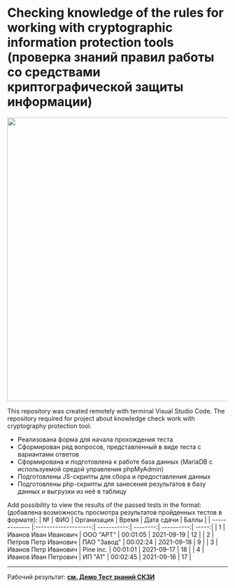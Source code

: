 # Checking knowledge of the rules for working with cryptographic information protection tools (проверка знаний правил работы со средствами криптографической защиты информации)

<p align="center">
<img src="https://skzi.000webhostapp.com/img/educationBg.jpg" width="650">
</p>


This repository was created remotely with terminal Visual Studio Code. The repository required for project about knowledge check work with cryptography protection tool.

* Реализована форма для начала прохождения теста
* Сформирован ряд вопросов, представленный в виде теста с вариантами ответов
* Сформирована и подготовлена к работе база данных (MariaDB с используемой средой управления phpMyAdmin)
* Подготовлены JS-скрипты для сбора и предоставления данных
* Подготовлены php-скрипты для занесения результатов в базу данных и выгрузки из неё в таблицу



Add possibility to view the results of the passed tests in the format: 
(добавлена возможность просмотра результатов пройденных тестов в формате):
|       №       |         ФИО          | Организация |   Время  | Дата сдачи | Баллы |
| ------------- |:--------------------:| -----------:| --------:| ----------:| -----:|
|      1        | Иванов Иван Иванович |  ООО "АРТ"  | 00:01:05 | 2021-09-19 |   12  |
|      2        | Петров Петр Иванович | ПАО "Завод" | 00:02:24 | 2021-09-18 |   9   |
|      3        | Иванов Петр Иванович |   Pine inc. | 00:01:01 | 2021-09-17 |   18  |
|      4        | Иванов Иван Петрович |   ИП "А1"   | 00:02:45 | 2021-09-16 |   17  |

----

Рабочий результат: **[см. Демо Тест знаний СКЗИ](https://skzi.000webhostapp.com/)**
